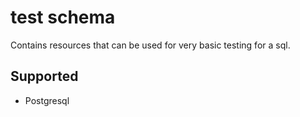 # **test schema**

Contains resources that can be used for very basic testing for a sql.

## Supported

* Postgresql
